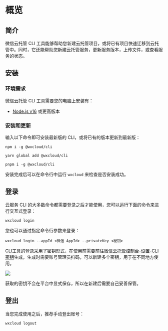 # 概览

## 简介

微信云托管 CLI 工具能够帮助您新建云托管项目，或将已有项目快速迁移到云托管中。同时，它还能帮助您新建云托管服务，更新服务版本，上传文件，或查看服务的状态。

## 安装

### 环境需求

微信云托管 CLI 工具需要您的电脑上安装有：

- [Node.js v16](https://nodejs.org/zh-cn/) 或更高版本

### 安装和更新

输入以下命令即可安装最新版的 CLI，或将已有的版本更新到最新版：

<CodeGroup>
  <CodeGroupItem title="npm" active>

```bash:no-line-numbers
npm i -g @wxcloud/cli
```

  </CodeGroupItem>
  <CodeGroupItem title="yarn">

```bash:no-line-numbers
yarn global add @wxcloud/cli
```

  </CodeGroupItem>
  <CodeGroupItem title="pnpm">

```bash:no-line-numbers
pnpm i -g @wxcloud/cli
```

  </CodeGroupItem>
</CodeGroup>

安装完成后可以在命令行中运行 `wxcloud` 来检查是否安装成功。

## 登录

云服务 CLI 的大多数命令都需要登录之后才能使用，您可以运行下面的命令来进行交互式登录：

```:no-line-numbers
wxcloud login
```

您也可以通过指定命令行参数来登录：

```:no-line-numbers
wxcloud login --appId <微信 AppId> --privateKey <秘钥>
```


CLI工具的登录采用了密钥形式，在使用前需要前往[微信云托管控制台-设置-CLI密钥](https://cloud.weixin.qq.com/cloudrun/settings/other)生成，生成时需要账号管理员扫码，可以新建多个密钥，用于在不同地方使用。

<img style="width:auto" src="/images/cli-key.png"/>

获取的密钥不会在平台中显式保存，所以在新建后需要自己妥善保管。


## 登出

当您完成使用之后，推荐手动登出账号：

```:no-line-numbers
wxcloud logout
```
